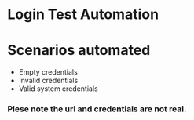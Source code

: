 # Login Test Automation 

# Scenarios automated

* Empty credentials
* Invalid credentials
* Valid system credentials

### Plese note the url and credentials are not real.